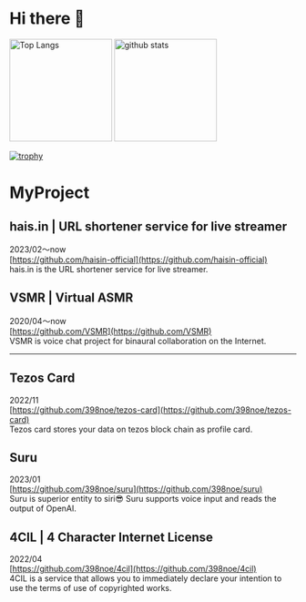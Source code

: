 # Hi there 👋


<p align="left"> 
  <img alt="Top Langs" height="180px" src="https://github-readme-stats.vercel.app/api/top-langs/?username=398noe&layout=compact&count_private=true&show_icons=true&theme=onedark" />
  <img alt="github stats" height="180px" src="https://github-readme-stats.vercel.app/api?username=398noe&count_private=true&show_icons=true&show_icons=true&theme=onedark" />
</p>

[![trophy](https://github-profile-trophy.vercel.app/?username=398noe&rank=-C,-B)](https://github.com/ryo-ma/github-profile-trophy)

# MyProject
## hais.in | URL shortener service for live streamer
2023/02〜now  
[https://github.com/haisin-official](https://github.com/haisin-official)  
hais.in is the URL shortener service for live streamer.

## VSMR | Virtual ASMR  
2020/04〜now  
[https://github.com/VSMR](https://github.com/VSMR)  
VSMR is voice chat project for binaural collaboration on the Internet.

---

## Tezos Card
2022/11  
[https://github.com/398noe/tezos-card](https://github.com/398noe/tezos-card)  
Tezos card stores your data on tezos block chain as profile card.

## Suru
2023/01  
[https://github.com/398noe/suru](https://github.com/398noe/suru)  
Suru is superior entity to siri😎 Suru supports voice input and reads the output of OpenAI.

## 4CIL | 4 Character Internet License
2022/04  
[https://github.com/398noe/4cil](https://github.com/398noe/4cil)  
4CIL is a service that allows you to immediately declare your intention to use the terms of use of copyrighted works.

<!--
**398noe/398noe** is a ✨ _special_ ✨ repository because its `README.md` (this file) appears on your GitHub profile.

Here are some ideas to get you started:

- 🔭 I’m currently working on ...
- 🌱 I’m currently learning ...
- 👯 I’m looking to collaborate on ...
- 🤔 I’m looking for help with ...
- 💬 Ask me about ...
- 📫 How to reach me: ...
- 😄 Pronouns: ...
- ⚡ Fun fact: ...
-->
